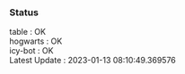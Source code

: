 ### Status


table : OK  
hogwarts : OK  
icy-bot : OK  
Latest Update : 2023-01-13 08:10:49.369576
